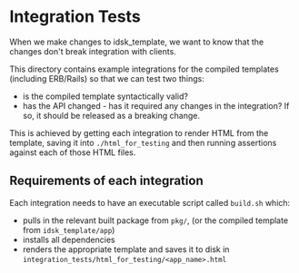 # Integration Tests

When we make changes to idsk_template, we want to know that the changes don't break integration with clients.

This directory contains example integrations for the compiled templates (including ERB/Rails) so that we can test two things:

* is the compiled template syntactically valid?
* has the API changed - has it required any changes in the integration? If so, it should be released as a breaking change.

This is achieved by getting each integration to render HTML from the template, saving it into `./html_for_testing` and then running assertions against each of those HTML files.

## Requirements of each integration

Each integration needs to have an executable script called `build.sh` which:

* pulls in the relevant built package from `pkg/`, (or the compiled template from `idsk_template/app`)
* installs all dependencies
* renders the appropriate template and saves it to disk in `integration_tests/html_for_testing/<app_name>.html`
